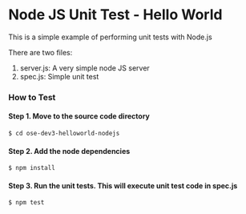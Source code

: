 # Node JS Unit Test - Hello World

This is a simple example of performing unit tests with Node.js

There are two files:

1. server.js: A very simple node JS server
2. spec.js: Simple unit test

### How to Test

#### Step 1. Move to the source code directory

```
$ cd ose-dev3-helloworld-nodejs
```

#### Step 2. Add the node dependencies

```
$ npm install
```

#### Step 3. Run the unit tests. This will execute unit test code in spec.js

```
$ npm test
```